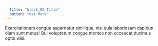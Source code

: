 ```yaml
---
  title: "block_02_Title"
  button: "Get More"
---
```


Exercitationem congue aspernatur similique, nisl quia laboriosam dapibus diam sunt metus! Qui voluptatum congue montes non occaecat ducimus optio wisi.
